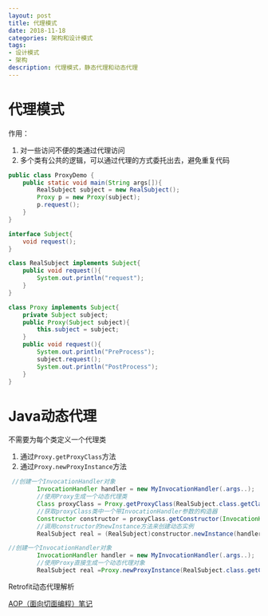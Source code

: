 ```yaml
---
layout: post
title: 代理模式
date: 2018-11-18
categories: 架构和设计模式
tags: 
- 设计模式
- 架构
description: 代理模式，静态代理和动态代理
---
```


# 代理模式

作用：

1. 对一些访问不便的类通过代理访问
2. 多个类有公共的逻辑，可以通过代理的方式委托出去，避免重复代码

```java
public class ProxyDemo {
    public static void main(String args[]){
        RealSubject subject = new RealSubject();
        Proxy p = new Proxy(subject);
        p.request();
    }
}

interface Subject{
    void request();
}

class RealSubject implements Subject{
    public void request(){
        System.out.println("request");
    }
}

class Proxy implements Subject{
    private Subject subject;
    public Proxy(Subject subject){
        this.subject = subject;
    }
    public void request(){
        System.out.println("PreProcess");
        subject.request();
        System.out.println("PostProcess");
    }
}
```



# Java动态代理

不需要为每个类定义一个代理类

1. 通过`Proxy.getProxyClass`方法
2. 通过`Proxy.newProxyInstance`方法

```java
 //创建一个InvocationHandler对象
        InvocationHandler handler = new MyInvocationHandler(.args..);
        //使用Proxy生成一个动态代理类
        Class proxyClass = Proxy.getProxyClass(RealSubject.class.getClassLoader(),RealSubject.class.getInterfaces(), handler);
        //获取proxyClass类中一个带InvocationHandler参数的构造器
        Constructor constructor = proxyClass.getConstructor(InvocationHandler.class);
        //调用constructor的newInstance方法来创建动态实例
        RealSubject real = (RealSubject)constructor.newInstance(handler);
```

```java
//创建一个InvocationHandler对象
        InvocationHandler handler = new MyInvocationHandler(.args..);
        //使用Proxy直接生成一个动态代理对象
        RealSubject real =Proxy.newProxyInstance(RealSubject.class.getClassLoader(),RealSubject.class.getInterfaces(), handler);
```

Retrofit动态代理解析



[AOP（面向切面编程）笔记](https://www.jianshu.com/p/a7fedf421234)